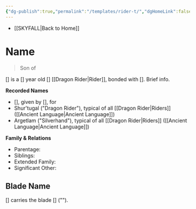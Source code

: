 ```yaml
---
{"dg-publish":true,"permalink":"/templates/rider-t/","dgHomeLink":false,"dgPassFrontmatter":false}
---
```


- [[SKYFALL|Back to Home]]

# Name
>Son of

[] is a [] year old [] [[Dragon Rider|Rider]], bonded with []. Brief info.

**Recorded Names**
- [], given by [], for 
- Shur'tugal ("Dragon Rider"), typical of all [[Dragon Rider|Riders]] ([[Ancient Language|Ancient Language]])
- Argetlam ("Silverhand"), typical of all [[Dragon Rider|Riders]] ([[Ancient Language|Ancient Language]])

**Family & Relations**
- Parentage: 
- Siblings:
- Extended Family:
- Significant Other:

## Blade Name
[] carries the blade [] (""). 